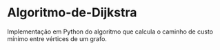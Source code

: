 # Algoritmo-de-Dijkstra
Implementação em Python do algoritmo que calcula o caminho de custo mínimo entre vértices de um grafo. 
